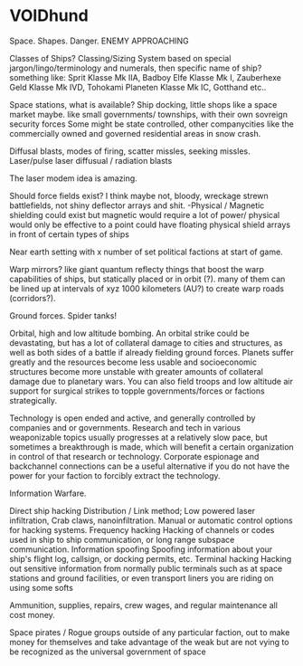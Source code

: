 VOIDhund
========

Space. Shapes. Danger. ENEMY APPROACHING

Classes of Ships? Classing/Sizing System based on special jargon/lingo/terminology and numerals, then specific name of ship?
something like:
Sprit Klasse Mk IIA, Badboy
Elfe Klasse Mk I, Zauberhexe
Geld Klasse Mk IVD, Tohokami
Planeten Klasse Mk IC, Gotthand
etc..

Space stations, what is available?
Ship docking, little shops like a space market maybe. like small governments/ townships, with their own sovreign security forces
Some might be state controlled, other companycities like the commercially owned and governed residential areas in snow crash.

Diffusal blasts, modes of firing, scatter missles, seeking missles.
Laser/pulse laser diffusual / radiation blasts

The laser modem idea is amazing.

Should force fields exist? I think maybe not, bloody, wreckage strewn battlefields, not shiny deflector arrays and shit.
-Physical / Magnetic shielding could exist but magnetic would require a lot of power/ physical would only be effective to a point
could have floating physical shield arrays in front of certain types of ships

Near earth setting with x number of set political factions at start of game.

Warp mirrors? like giant quantum reflecty things that boost the warp capabilities of ships, but statically placed or in orbit (?). many of them can be lined up
at intervals of xyz 1000 kilometers (AU?) to create warp roads (corridors?).

Ground forces. Spider tanks!

Orbital, high and low altitude bombing.  An orbital strike could be devastating, but has a lot of collateral damage to cities and structures,
as well as both sides of a battle if already fielding ground forces.  Planets suffer greatly and the resources become less usable and socioeconomic structures
become more unstable with greater amounts of collateral damage due to planetary wars.  You can also field troops and low altitude air support
for surgical strikes to topple governments/forces or factions strategically.

Technology is open ended and active, and generally controlled by companies and or governments.  Research and tech in various weaponizable topics usually
progresses at a relatively slow pace, but sometimes a breakthrough is made, which will benefit a certain organization in control of that
research or technology.  Corporate espionage and backchannel connections can be a useful alternative if you do not have
the power for your faction to forcibly extract the technology.

Information Warfare.

Direct ship hacking
Distribution / Link method; Low powered laser infiltration, Crab claws, nanoinfiltration.
Manual or automatic control options for hacking systems.
Frequency hacking
Hacking of channels or codes used in ship to ship communication, or long range subspace communication.
Information spoofing
Spoofing information about your ship's flight log, callsign, or docking permits, etc.
Terminal hacking
Hacking out sensitive information from normally public terminals such as at space stations and ground facilities, or even transport liners you are riding on using some softs

Ammunition, supplies, repairs, crew wages, and regular maintenance all cost money.

Space pirates / Rogue groups outside of any particular faction, out to make money for themselves and take advantage of the weak
but are not vying to be recognized as the universal government of space
